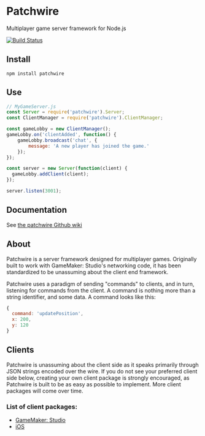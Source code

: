# Patchwire
Multiplayer game server framework for Node.js

[![Build Status](https://travis-ci.org/twisterghost/patchwire.svg?branch=master)](https://travis-ci.org/twisterghost/patchwire)

## Install
`npm install patchwire`

## Use
```JavaScript
// MyGameServer.js
const Server = require('patchwire').Server;
const ClientManager = require('patchwire').ClientManager;

const gameLobby = new ClientManager();
gameLobby.on('clientAdded', function() {
    gameLobby.broadcast('chat', {
        message: 'A new player has joined the game.'
    });
});

const server = new Server(function(client) {
  gameLobby.addClient(client);
});

server.listen(3001);
```

## Documentation

See [the patchwire Github wiki](https://github.com/twisterghost/patchwire/wiki)

## About

Patchwire is a server framework designed for multiplayer games. Originally built to work with GameMaker: Studio's networking code, it has been standardized to be unassuming about the client end framework.

Patchwire uses a paradigm of sending "commands" to clients, and in turn, listening for commands from the client. A command is nothing more than a string identifier, and some data. A command looks like this:

```JavaScript
{
  command: 'updatePosition',
  x: 200,
  y: 120
}
```

## Clients

Patchwire is unassuming about the client side as it speaks primarily through JSON strings encoded over the wire. If you do not see your preferred client side below, creating your own client package is strongly encouraged, as Patchwire is built to be as easy as possible to implement. More client packages will come over time.

### List of client packages:

* [GameMaker: Studio](https://github.com/twisterghost/patchwire-gm)
* [iOS](https://github.com/VictorBX/patchwire-ios)

